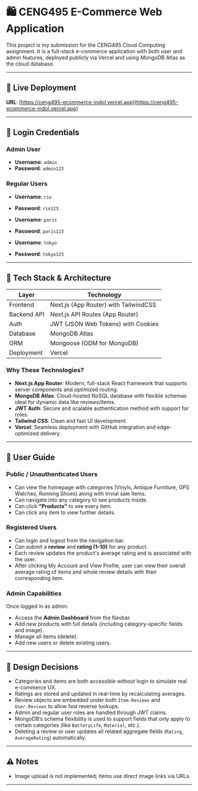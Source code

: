 # 🛍️ CENG495 E-Commerce Web Application

This project is my submission for the CENG495 Cloud Computing assignment. It is a full-stack e-commerce application with both user and admin features, deployed publicly via Vercel and using MongoDB Atlas as the cloud database.

---

## 🔗 Live Deployment

**URL**: [https://ceng495-ecommerce-indol.vercel.app](https://ceng495-ecommerce-indol.vercel.app)  

---

## 🔐 Login Credentials

### Admin User
- **Username**: `admin`
- **Password**: `admin123`

### Regular Users
- **Username**: `rio`
- **Password**: `rio123`

- **Username**: `paris`
- **Password**: `paris123`

- **Username**: `tokyo`
- **Password**: `tokyo123`

---

## 🧱 Tech Stack & Architecture

| Layer        | Technology                          |
|-------------|--------------------------------------|
| Frontend     | Next.js (App Router) with TailwindCSS |
| Backend API | Next.js API Routes (App Router)      |
| Auth        | JWT (JSON Web Tokens) with Cookies   |
| Database    | MongoDB Atlas                        |
| ORM         | Mongoose (ODM for MongoDB)           |
| Deployment  | Vercel                                |

### Why These Technologies?

- **Next.js App Router**: Modern, full-stack React framework that supports server components and optimized routing.
- **MongoDB Atlas**: Cloud-hosted NoSQL database with flexible schemas ideal for dynamic data like reviews/items.
- **JWT Auth**: Secure and scalable authentication method with support for roles.
- **Tailwind CSS**: Clean and fast UI development.
- **Vercel**: Seamless deployment with GitHub integration and edge-optimized delivery.

---

## 👥 User Guide

### Public / Unauthenticated Users

- Can view the homepage with categories (Vinyls, Antique Furniture, GPS Watches, Running Shoes) along with trivial sale items.
- Can navigate into any category to see products inside.
- Can click **"Products"** to see every item.
- Can click any item to view further details.

### Registered Users

- Can login and logout from the navigation bar.
- Can submit a **review** and **rating (1–10)** for any product.
- Each review updates the product's average rating and is associated with the user.
- After clicking My Account and View Profile, user can view their overall average rating of items and whole review details with their corresponding item.

### Admin Capabilities

Once logged in as admin:

- Access the **Admin Dashboard** from the Navbar.
- Add new products with full details (including category-specific fields and image).
- Manage all items (delete).
- Add new users or delete existing users.
---

## 🧠 Design Decisions

- Categories and items are both accessible without login to simulate real e-commerce UX.
- Ratings are stored and updated in real-time by recalculating averages.
- Review objects are embedded under both `Item.Reviews` and `User.Reviews` to allow fast reverse lookups.
- Admin and regular user roles are handled through JWT claims.
- MongoDB’s schema flexibility is used to support fields that only apply to certain categories (like `BatteryLife`, `Material`, etc.).
- Deleting a review or user updates all related aggregate fields (`Rating`, `AverageRating`) automatically.

---

## ⚠️ Notes

- Image upload is not implemented; items use direct image links via URLs.

---
